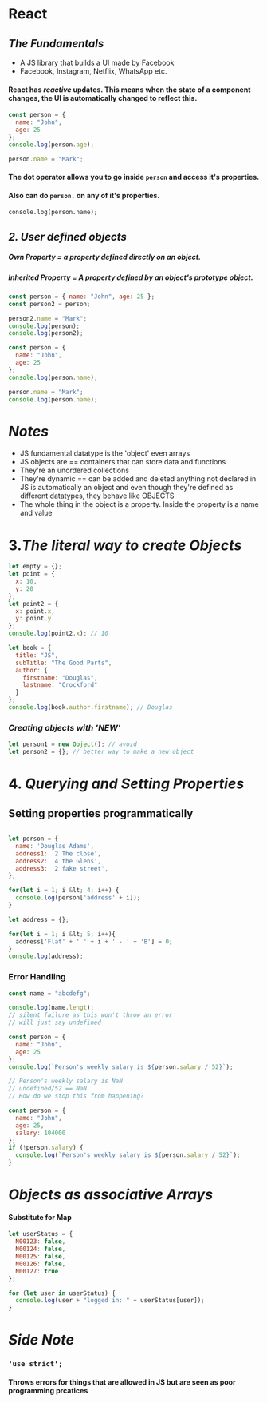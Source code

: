 # React

## _The Fundamentals_

- A JS library that builds a UI made by Facebook
- Facebook, Instagram, Netflix, WhatsApp etc.

#### React has _reactive_ updates. This means when the state of a component changes, the UI is automatically changed to reflect this.

```javascript
const person = {
  name: "John",
  age: 25
};
console.log(person.age);

person.name = "Mark";
```

#### The dot operator allows you to go inside `person` and access it's properties.

#### Also can do `person.` on any of it's properties.

`console.log(person.name);`

## _2. User defined objects_

##### Own Property = a property defined directly on an object.

##### Inherited Property = A property defined by an object's prototype object.

```javascript
const person = { name: "John", age: 25 };
const person2 = person;

person2.name = "Mark";
console.log(person);
console.log(person2);
```

```javascript
const person = {
  name: "John",
  age: 25
};
console.log(person.name);

person.name = "Mark";
console.log(person.name);
```

# _Notes_

- JS fundamental datatype is the 'object' even arrays
- JS objects are == containers that can store data and functions
- They're an unordered collections
- They're dynamic == can be added and deleted
  anything not declared in JS is automatically an object
  and even though they're defined as different datatypes, they behave like OBJECTS
- The whole thing in the object is a property. Inside the property is a name and value

# 3._The literal way to create Objects_

```javascript
let empty = {};
let point = {
  x: 10,
  y: 20
};
let point2 = {
  x: point.x,
  y: point.y
};
console.log(point2.x); // 10
```

```javascript
let book = {
  title: "JS",
  subTitle: "The Good Parts",
  author: {
    firstname: "Douglas",
    lastname: "Crockford"
  }
};
console.log(book.author.firstname); // Douglas
```

### _Creating objects with 'NEW'_

```javascript
let person1 = new Object(); // avoid
let person2 = {}; // better way to make a new object
```

# 4. _Querying and Setting Properties_

## Setting properties programmatically

```javascript

let person = {
  name: 'Douglas Adams',
  address1: '2 The close',
  address2: '4 the Glens',
  address3: '2 fake street',
};

for(let i = 1; i &lt; 4; i++) {
  console.log(person['address' + i]);
}

let address = {};

for(let i = 1; i &lt; 5; i++){
  address['Flat' + ' ' + i + ' - ' + 'B'] = 0;
}
console.log(address);

```

### Error Handling

```javascript
const name = "abcdefg";

console.log(name.lengt);
// silent failure as this won't throw an error
// will just say undefined
```

```javascript
const person = {
  name: "John",
  age: 25
};
console.log(`Person's weekly salary is ${person.salary / 52}`);

// Person's weekly salary is NaN
// undefined/52 == NaN
// How do we stop this from happening?
```

```javascript
const person = {
  name: "John",
  age: 25,
  salary: 104000
};
if (!person.salary) {
  console.log(`Person's weekly salary is ${person.salary / 52}`);
}
```

# _Objects as associative Arrays_

#### Substitute for Map

```javascript
let userStatus = {
  N00123: false,
  N00124: false,
  N00125: false,
  N00126: false,
  N00127: true
};

for (let user in userStatus) {
  console.log(user + "logged in: " + userStatus[user]);
}
```

# _Side Note_

### `'use strict';`

#### Throws errors for things that are allowed in JS but are seen as poor programming prcatices
